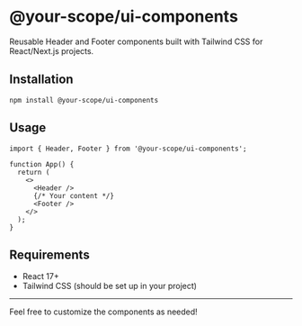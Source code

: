 # @your-scope/ui-components

Reusable Header and Footer components built with Tailwind CSS for React/Next.js projects.

## Installation

```
npm install @your-scope/ui-components
```

## Usage

```
import { Header, Footer } from '@your-scope/ui-components';

function App() {
  return (
    <>
      <Header />
      {/* Your content */}
      <Footer />
    </>
  );
}
```

## Requirements
- React 17+
- Tailwind CSS (should be set up in your project)

---

Feel free to customize the components as needed! 
